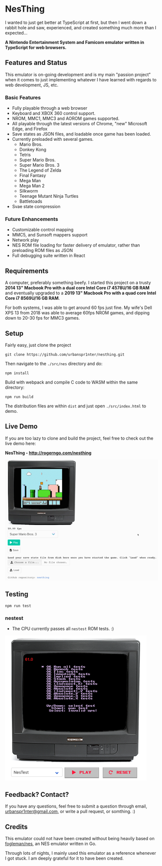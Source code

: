 # NesThing

I wanted to just get better at TypeScript at first, but then I went down a rabbit hole and saw, experienced, and created something much more than I expected...

**A Nintendo Entertainment System and Famicom emulator written in TypeScript for web browsers.**



## Features and Status

This emulator is on-going development and is my main "passion project" when it comes to just implementing whatever I have learned with regards to web development, JS, etc. 

### Basic Features

* Fully playable through a web browser
* Keyboard and XBOX 360 control support. 
* NROM, MMC1, MMC3 and AOROM games supported.
* All playable through the latest versions of Chrome, "new" Microsoft Edge, and Firefox
* Save states as JSON files, and loadable once game has been loaded.
* Currently preloaded with several games.
  * Mario Bros.
  * Donkey Kong
  * Tetris
  * Super Mario Bros.
  * Super Mario Bros. 3
  * The Legend of Zelda
  * Final Fantasy
  * Mega Man
  * Mega Man 2
  * Silkworm
  * Teenage Mutant Ninja Turtles
  * Battletoads
* Svae state compression

### Future Enhancements

* Customizable control mapping
* MMC5, and Sunsoft mappers support
* Network play
* NES ROM file loading for faster delivery of emulator, rather than preloading ROM files as JSON
* Full debugging suite written in React


## Requirements

A computer, preferably something beefy. I started this project on a trusty **2014 13" Macbook Pro with a dual core Intel Core i7 4578U/16 GB RAM** and eventually upgraded to a **2019 13" Macbook Pro with a quad core Intel Core i7 8569U/16 GB RAM**.

For both systems, I was able to get around 60 fps just fine. My wife's Dell XPS 13 from 2018 was able to average 60fps NROM games, and dipping down to 20-30 fps for MMC3 games.



## Setup

Fairly easy, just clone the project

```
git clone https://github.com/urbanspr1nter/nesthing.git
```

Then navigate to the `./src/nes` directory and do:

```
npm install
```

Build with webpack and compile C code to WASM within the same directory:

```
npm run build
```

The distribution files are within `dist` and just open `./src/index.html` to demo.


## Live Demo

If you are too lazy to clone and build the project, feel free to check out the live demo here:



**NesThing - http://rogerngo.com/nesthing**

![Emulator Demo](./assets/demo.gif)

## Testing

```
npm run test
```

### nestest

* The CPU currently passes all `nestest` ROM tests. :)

![nestest rom results](./assets/nestest_results.png)

## Feedback? Contact?

If you have any questions, feel free to submit a question through email, urbanspr1nter@gmail.com, or write a pull request, or somthing. :)



## Credits

This emulator could not have been created without being heavily based on [fogleman/nes](https://github.com/fogleman/nes), an NES emulator written in Go. 

Through lots of nights, I mainly used this emulator as a reference whenever I got stuck. I am deeply grateful for it to have been created.